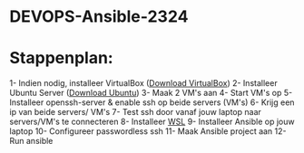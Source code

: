 # DEVOPS-Ansible-2324

# Stappenplan:
1- Indien nodig, installeer VirtualBox ([Download VirtualBox](https://www.virtualbox.org/wiki/Downloads)) 
2- Installeer Ubuntu Server ([Download Ubuntu](https://ubuntu.com/download/server))
3- Maak 2 VM's aan
4- Start VM's op
5- Installeer openssh-server & enable ssh op beide servers (VM's)
6- Krijg een ip van beide servers/ VM's 
7- Test ssh door vanaf jouw laptop naar servers/VM's te connecteren
8- Installeer [WSL](https://learn.microsoft.com/en-us/windows/wsl/install)
9- Installeer Ansible op jouw laptop
10- Configureer passwordless ssh
11- Maak Ansible project aan
12- Run ansible